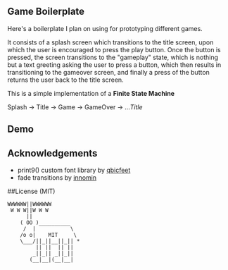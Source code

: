 ## Game Boilerplate

Here's a boilerplate I plan on using for prototyping different games.

It consists of a splash screen which transitions to the title screen, upon which the user is encouraged to press the play button.  Once the button is pressed, the screen transitions to the "gameplay" state, which is nothing but a text greeting asking the user to press a button, which then results in transitioning to the gameover screen, and finally a press of the button returns the user back to the title screen.

This is a simple implementation of a **Finite State Machine**

Splash -> Title -> Game -> GameOver -> *...Title*

## Demo

## Acknowledgements

* print9() custom font library by [qbicfeet](http://www.lexaloffle.com/bbs/?tid=27669)
* fade transitions by [innomin](http://www.lexaloffle.com/bbs/?tid=2467)

##License (MIT)
```
WWWWWW||WWWWWW
 W W W||W W W
      ||
    ( OO )__________
     /  |           \
    /o o|    MIT     \
    \___/||_||__||_|| *
         || ||  || ||
        _||_|| _||_||
       (__|__|(__|__|
```
